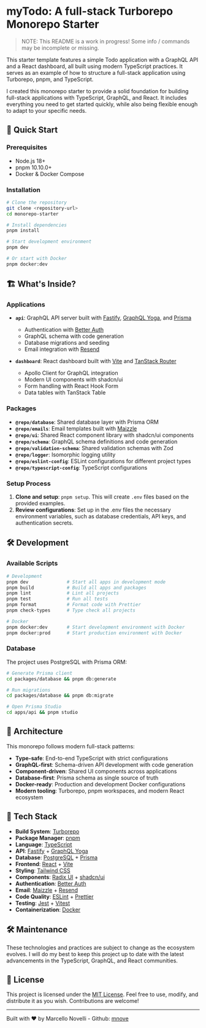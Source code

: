 # myTodo: A full-stack Turborepo Monorepo Starter

> NOTE: This README is a work in progress! Some info / commands may be incomplete or missing.

This starter template features a simple Todo application with a GraphQL API and a React dashboard, all built using modern TypeScript practices. It serves as an example of how to structure a full-stack application using Turborepo, pnpm, and TypeScript.

I created this monorepo starter to provide a solid foundation for building full-stack applications with TypeScript, GraphQL, and React. It includes everything you need to get started quickly, while also being flexible enough to adapt to your specific needs.

## 🚀 Quick Start

### Prerequisites

- Node.js 18+
- pnpm 10.10.0+
- Docker & Docker Compose

### Installation

```sh
# Clone the repository
git clone <repository-url>
cd monorepo-starter

# Install dependencies
pnpm install

# Start development environment
pnpm dev

# Or start with Docker
pnpm docker:dev
```

## 🏗️ What's Inside?

### Applications

- **`api`**: GraphQL API server built with [Fastify](https://fastify.dev/), [GraphQL Yoga](https://the-guild.dev/graphql/yoga-server), and [Prisma](https://prisma.io)

  - Authentication with [Better Auth](https://better-auth.com/)
  - GraphQL schema with code generation
  - Database migrations and seeding
  - Email integration with [Resend](https://resend.com/)

- **`dashboard`**: React dashboard built with [Vite](https://vitejs.dev/) and [TanStack Router](https://tanstack.com/router)
  - Apollo Client for GraphQL integration
  - Modern UI components with shadcn/ui
  - Form handling with React Hook Form
  - Data tables with TanStack Table

### Packages

- **`@repo/database`**: Shared database layer with Prisma ORM
- **`@repo/emails`**: Email templates built with [Maizzle](https://maizzle.com/)
- **`@repo/ui`**: Shared React component library with shadcn/ui components
- **`@repo/schema`**: GraphQL schema definitions and code generation
- **`@repo/validation-schema`**: Shared validation schemas with Zod
- **`@repo/logger`**: Isomorphic logging utility
- **`@repo/eslint-config`**: ESLint configurations for different project types
- **`@repo/typescript-config`**: TypeScript configurations

### Setup Process

1. **Clone and setup**: `pnpm setup`. This will create `.env` files based on the provided examples.
2. **Review configurations**:
   Set up in the .env files the necessary environment variables, such as database credentials, API keys, and authentication secrets.

## 🛠️ Development

### Available Scripts

```sh
# Development
pnpm dev              # Start all apps in development mode
pnpm build            # Build all apps and packages
pnpm lint             # Lint all projects
pnpm test             # Run all tests
pnpm format           # Format code with Prettier
pnpm check-types      # Type check all projects

# Docker
pnpm docker:dev       # Start development environment with Docker
pnpm docker:prod      # Start production environment with Docker
```

### Database

The project uses PostgreSQL with Prisma ORM:

```sh
# Generate Prisma client
cd packages/database && pnpm db:generate

# Run migrations
cd packages/database && pnpm db:migrate

# Open Prisma Studio
cd apps/api && pnpm studio
```

## 🏢 Architecture

This monorepo follows modern full-stack patterns:

- **Type-safe**: End-to-end TypeScript with strict configurations
- **GraphQL-first**: Schema-driven API development with code generation
- **Component-driven**: Shared UI components across applications
- **Database-first**: Prisma schema as single source of truth
- **Docker-ready**: Production and development Docker configurations
- **Modern tooling**: Turborepo, pnpm workspaces, and modern React ecosystem

## 🔧 Tech Stack

- **Build System**: [Turborepo](https://turbo.build/repo)
- **Package Manager**: [pnpm](https://pnpm.io/)
- **Language**: [TypeScript](https://www.typescriptlang.org/)
- **API**: [Fastify](https://fastify.dev/) + [GraphQL Yoga](https://the-guild.dev/graphql/yoga-server)
- **Database**: [PostgreSQL](https://postgresql.org/) + [Prisma](https://prisma.io/)
- **Frontend**: [React](https://react.dev/) + [Vite](https://vitejs.dev/)
- **Styling**: [Tailwind CSS](https://tailwindcss.com/)
- **Components**: [Radix UI](https://radix-ui.com/) + [shadcn/ui](https://ui.shadcn.com/)
- **Authentication**: [Better Auth](https://better-auth.com/)
- **Email**: [Maizzle](https://maizzle.com/) + [Resend](https://resend.com/)
- **Code Quality**: [ESLint](https://eslint.org/) + [Prettier](https://prettier.io/)
- **Testing**: [Jest](https://jestjs.io/) + [Vitest](https://vitest.dev/)
- **Containerization**: [Docker](https://docker.com/)

## 🛠️ Maintenance

These technologies and practices are subject to change as the ecosystem evolves. I will do my best to keep this project up to date with the latest advancements in the TypeScript, GraphQL, and React communities.

## 📄 License

This project is licensed under the [MIT License](LICENSE).
Feel free to use, modify, and distribute it as you wish. Contributions are welcome!

---

Built with ❤️ by Marcello Novelli - Github: [mnove](https://github.com/mnove)

